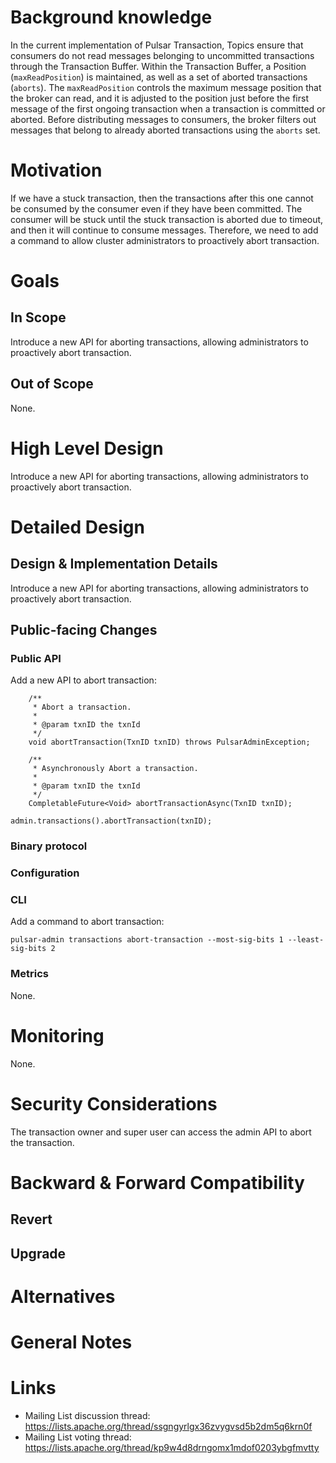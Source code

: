 # Background knowledge

In the current implementation of Pulsar Transaction, Topics ensure that consumers do not read messages belonging 
to uncommitted transactions through the Transaction Buffer. Within the Transaction Buffer, a Position (`maxReadPosition`) 
is maintained, as well as a set of aborted transactions (`aborts`). The `maxReadPosition` controls the maximum message 
position that the broker can read, and it is adjusted to the position just before the first message of the first ongoing
transaction when a transaction is committed or aborted. Before distributing messages to consumers, the broker filters out 
messages that belong to already aborted transactions using the `aborts` set.

# Motivation
If we have a stuck transaction, then the transactions after this one cannot be consumed by the consumer 
even if they have been committed. The consumer will be stuck until the stuck transaction is aborted due to timeout, 
and then it will continue to consume messages. Therefore, we need to add a command to allow cluster administrators 
to proactively abort transaction.

# Goals

## In Scope

Introduce a new API for aborting transactions, allowing administrators to proactively abort transaction.

## Out of Scope

None.


# High Level Design

Introduce a new API for aborting transactions, allowing administrators to proactively abort transaction.

# Detailed Design

## Design & Implementation Details

Introduce a new API for aborting transactions, allowing administrators to proactively abort transaction.

## Public-facing Changes

### Public API
Add a new API to abort transaction:
```
    /**
     * Abort a transaction.
     *
     * @param txnID the txnId
     */
    void abortTransaction(TxnID txnID) throws PulsarAdminException;

    /**
     * Asynchronously Abort a transaction.
     *
     * @param txnID the txnId
     */
    CompletableFuture<Void> abortTransactionAsync(TxnID txnID);
```
```
admin.transactions().abortTransaction(txnID);
```

### Binary protocol

### Configuration

### CLI
Add a command to abort transaction:
```
pulsar-admin transactions abort-transaction --most-sig-bits 1 --least-sig-bits 2
```
### Metrics
None.

# Monitoring
None.

# Security Considerations
The transaction owner and super user can access the admin API to abort the transaction.

# Backward & Forward Compatibility

## Revert

## Upgrade

# Alternatives

# General Notes

# Links

<!--
Updated afterwards
-->
* Mailing List discussion thread: https://lists.apache.org/thread/ssgngyrlgx36zvygvsd5b2dm5q6krn0f
* Mailing List voting thread: https://lists.apache.org/thread/kp9w4d8drngomx1mdof0203ybgfmvtty
